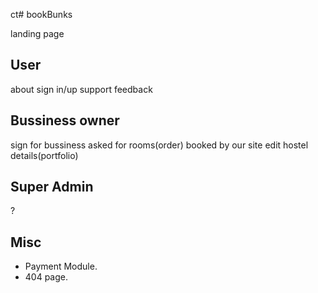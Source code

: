 ct# bookBunks

landing page

## User
about
sign in/up
support 
feedback

## Bussiness owner
sign for bussiness
asked for rooms(order)
booked by our site
edit hostel details(portfolio)


## Super Admin
?

## Misc
- Payment Module.
- 404 page.